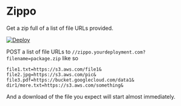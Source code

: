 
# Zippo
Get a zip full of a list of file URLs provided. 

[![Deploy](https://www.herokucdn.com/deploy/button.svg)](https://heroku.com/deploy)

POST a list of file URLs to `//zippo.yourdeployment.com?filename=package.zip` like so
```
file1.txt=https://s3.aws.com/file1&
file2.jpg=https://s3.aws.com/pic&
file3.pdf=https://bucket.googlecloud.com/data1&
dir1/more.txt=https://s3.aws.com/something&
```
And a download of the file you expect will start almost immediately.


